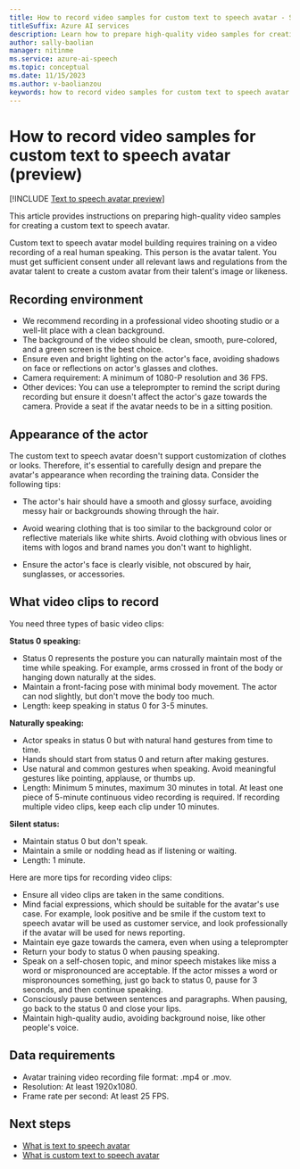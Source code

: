 ```yaml
---
title: How to record video samples for custom text to speech avatar - Speech service
titleSuffix: Azure AI services
description: Learn how to prepare high-quality video samples for creating a custom text to speech avatar
author: sally-baolian
manager: nitinme
ms.service: azure-ai-speech
ms.topic: conceptual
ms.date: 11/15/2023
ms.author: v-baolianzou
keywords: how to record video samples for custom text to speech avatar
---
```


# How to record video samples for custom text to speech avatar (preview)

[!INCLUDE [Text to speech avatar preview](../includes/text-to-speech-avatar-preview.md)]

This article provides instructions on preparing high-quality video samples for creating a custom text to speech avatar.

Custom text to speech avatar model building requires training on a video recording of a real human speaking. This person is the avatar talent. You must get sufficient consent under all relevant laws and regulations from the avatar talent to create a custom avatar from their talent's image or likeness.

## Recording environment

- We recommend recording in a professional video shooting studio or a well-lit place with a clean background.
- The background of the video should be clean, smooth, pure-colored, and a green screen is the best choice.
- Ensure even and bright lighting on the actor's face, avoiding shadows on face or reflections on actor's glasses and clothes.
- Camera requirement: A minimum of 1080-P resolution and 36 FPS.
- Other devices: You can use a teleprompter to remind the script during recording but ensure it doesn't affect the actor's gaze towards the camera. Provide a seat if the avatar needs to be in a sitting position.

## Appearance of the actor

The custom text to speech avatar doesn't support customization of clothes or looks. Therefore, it's essential to carefully design and prepare the avatar's appearance when recording the training data. Consider the following tips:

- The actor's hair should have a smooth and glossy surface, avoiding messy hair or backgrounds showing through the hair.

- Avoid wearing clothing that is too similar to the background color or reflective materials like white shirts. Avoid clothing with obvious lines or items with logos and brand names you don't want to highlight.

- Ensure the actor's face is clearly visible, not obscured by hair, sunglasses, or accessories.

## What video clips to record

You need three types of basic video clips:

**Status 0 speaking:**
   - Status 0 represents the posture you can naturally maintain most of the time while speaking. For example, arms crossed in front of the body or hanging down naturally at the sides. 
   - Maintain a front-facing pose with minimal body movement. The actor can nod slightly, but don't move the body too much.
   - Length: keep speaking in status 0 for 3-5 minutes.

**Naturally speaking:**
   - Actor speaks in status 0 but with natural hand gestures from time to time.
   - Hands should start from status 0 and return after making gestures.
   - Use natural and common gestures when speaking. Avoid meaningful gestures like pointing, applause, or thumbs up.
   - Length: Minimum 5 minutes, maximum 30 minutes in total. At least one piece of 5-minute continuous video recording is required. If recording multiple video clips, keep each clip under 10 minutes.

**Silent status:**
   - Maintain status 0 but don't speak.
   - Maintain a smile or nodding head as if listening or waiting.
   - Length: 1 minute.

Here are more tips for recording video clips:

- Ensure all video clips are taken in the same conditions.
- Mind facial expressions, which should be suitable for the avatar's use case. For example, look positive and be smile if the custom text to speech avatar will be used as customer service, and look professionally if the avatar will be used for news reporting.
- Maintain eye gaze towards the camera, even when using a teleprompter
- Return your body to status 0 when pausing speaking.
- Speak on a self-chosen topic, and minor speech mistakes like miss a word or mispronounced are acceptable. If the actor misses a word or mispronounces something, just go back to status 0, pause for 3 seconds, and then continue speaking.
- Consciously pause between sentences and paragraphs. When pausing, go back to the status 0  and close your lips.
- Maintain high-quality audio, avoiding background noise, like other people's voice.

## Data requirements

- Avatar training video recording file format: .mp4 or .mov.
- Resolution: At least 1920x1080.
- Frame rate per second: At least 25 FPS.

## Next steps

* [What is text to speech avatar](what-is-text-to-speech-avatar.md)
* [What is custom text to speech avatar](what-is-custom-text-to-speech-avatar.md)
